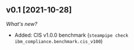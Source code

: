 ## v0.1 [2021-10-28]

_What's new?_

- Added: CIS v1.0.0 benchmark (`steampipe check ibm_compliance.benchmark.cis_v100`)